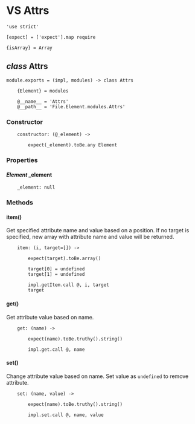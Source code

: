 VS Attrs
========

	'use strict'

	[expect] = ['expect'].map require

	{isArray} = Array

*class* Attrs
-------------

	module.exports = (impl, modules) -> class Attrs

		{Element} = modules

		@__name__ = 'Attrs'
		@__path__ = 'File.Element.modules.Attrs'

### Constructor

		constructor: (@_element) ->

			expect(_element).toBe.any Element

### Properties

#### *Element* _element

		_element: null

### Methods

#### item()

Get specified attribute name and value based on a position.
If no target is specified, new array with attribute name and value will be returned.

		item: (i, target=[]) ->

			expect(target).toBe.array()

			target[0] = undefined
			target[1] = undefined

			impl.getItem.call @, i, target
			target

#### get()

Get attribute value based on name.

		get: (name) ->

			expect(name).toBe.truthy().string()

			impl.get.call @, name

#### set()

Change attribute value based on name.
Set value as `undefined` to remove attribute.

		set: (name, value) ->

			expect(name).toBe.truthy().string()

			impl.set.call @, name, value